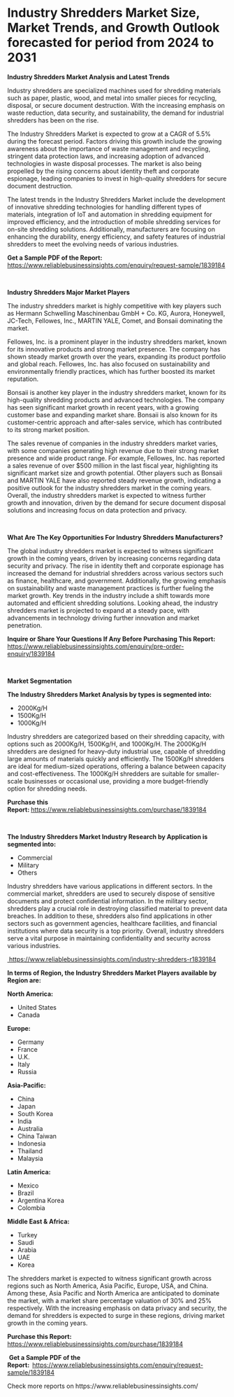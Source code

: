 <p><h1>Industry Shredders Market Size, Market Trends, and Growth Outlook forecasted for period from 2024 to 2031</h1></p><p><strong>Industry Shredders Market Analysis and Latest Trends</strong></p>
<p><p>Industry shredders are specialized machines used for shredding materials such as paper, plastic, wood, and metal into smaller pieces for recycling, disposal, or secure document destruction. With the increasing emphasis on waste reduction, data security, and sustainability, the demand for industrial shredders has been on the rise.</p><p>The Industry Shredders Market is expected to grow at a CAGR of 5.5% during the forecast period. Factors driving this growth include the growing awareness about the importance of waste management and recycling, stringent data protection laws, and increasing adoption of advanced technologies in waste disposal processes. The market is also being propelled by the rising concerns about identity theft and corporate espionage, leading companies to invest in high-quality shredders for secure document destruction.</p><p>The latest trends in the Industry Shredders Market include the development of innovative shredding technologies for handling different types of materials, integration of IoT and automation in shredding equipment for improved efficiency, and the introduction of mobile shredding services for on-site shredding solutions. Additionally, manufacturers are focusing on enhancing the durability, energy efficiency, and safety features of industrial shredders to meet the evolving needs of various industries.</p></p>
<p><strong>Get a Sample PDF of the Report:&nbsp;</strong> <a href="https://www.reliablebusinessinsights.com/enquiry/request-sample/1839184">https://www.reliablebusinessinsights.com/enquiry/request-sample/1839184</a></p>
<p>&nbsp;</p>
<p><strong>Industry Shredders Major Market Players</strong></p>
<p><p>The industry shredders market is highly competitive with key players such as Hermann Schwelling Maschinenbau GmbH + Co. KG, Aurora, Honeywell, JC-Tech, Fellowes, Inc., MARTIN YALE, Comet, and Bonsaii dominating the market. </p><p>Fellowes, Inc. is a prominent player in the industry shredders market, known for its innovative products and strong market presence. The company has shown steady market growth over the years, expanding its product portfolio and global reach. Fellowes, Inc. has also focused on sustainability and environmentally friendly practices, which has further boosted its market reputation.</p><p>Bonsaii is another key player in the industry shredders market, known for its high-quality shredding products and advanced technologies. The company has seen significant market growth in recent years, with a growing customer base and expanding market share. Bonsaii is also known for its customer-centric approach and after-sales service, which has contributed to its strong market position.</p><p>The sales revenue of companies in the industry shredders market varies, with some companies generating high revenue due to their strong market presence and wide product range. For example, Fellowes, Inc. has reported a sales revenue of over $500 million in the last fiscal year, highlighting its significant market size and growth potential. Other players such as Bonsaii and MARTIN YALE have also reported steady revenue growth, indicating a positive outlook for the industry shredders market in the coming years. Overall, the industry shredders market is expected to witness further growth and innovation, driven by the demand for secure document disposal solutions and increasing focus on data protection and privacy.</p></p>
<p>&nbsp;</p>
<p><strong>What Are The Key Opportunities For Industry Shredders Manufacturers?</strong></p>
<p><p>The global industry shredders market is expected to witness significant growth in the coming years, driven by increasing concerns regarding data security and privacy. The rise in identity theft and corporate espionage has increased the demand for industrial shredders across various sectors such as finance, healthcare, and government. Additionally, the growing emphasis on sustainability and waste management practices is further fueling the market growth. Key trends in the industry include a shift towards more automated and efficient shredding solutions. Looking ahead, the industry shredders market is projected to expand at a steady pace, with advancements in technology driving further innovation and market penetration.</p></p>
<p><strong>Inquire or Share Your Questions If Any Before Purchasing This Report:</strong> <a href="https://www.reliablebusinessinsights.com/enquiry/pre-order-enquiry/1839184">https://www.reliablebusinessinsights.com/enquiry/pre-order-enquiry/1839184</a></p>
<p>&nbsp;</p>
<p><strong>Market Segmentation</strong></p>
<p><strong>The Industry Shredders Market Analysis by types is segmented into:</strong></p>
<p><ul><li>2000Kg/H</li><li>1500Kg/H</li><li>1000Kg/H</li></ul></p>
<p><p>Industry shredders are categorized based on their shredding capacity, with options such as 2000Kg/H, 1500Kg/H, and 1000Kg/H. The 2000Kg/H shredders are designed for heavy-duty industrial use, capable of shredding large amounts of materials quickly and efficiently. The 1500Kg/H shredders are ideal for medium-sized operations, offering a balance between capacity and cost-effectiveness. The 1000Kg/H shredders are suitable for smaller-scale businesses or occasional use, providing a more budget-friendly option for shredding needs.</p></p>
<p><strong>Purchase this Report:&nbsp;</strong><a href="https://www.reliablebusinessinsights.com/purchase/1839184">https://www.reliablebusinessinsights.com/purchase/1839184</a></p>
<p>&nbsp;</p>
<p><strong>The Industry Shredders Market Industry Research by Application is segmented into:</strong></p>
<p><ul><li>Commercial</li><li>Military</li><li>Others</li></ul></p>
<p><p>Industry shredders have various applications in different sectors. In the commercial market, shredders are used to securely dispose of sensitive documents and protect confidential information. In the military sector, shredders play a crucial role in destroying classified material to prevent data breaches. In addition to these, shredders also find applications in other sectors such as government agencies, healthcare facilities, and financial institutions where data security is a top priority. Overall, industry shredders serve a vital purpose in maintaining confidentiality and security across various industries.</p></p>
<p><a href="https://www.reliablebusinessinsights.com/industry-shredders-r1839184">&nbsp;https://www.reliablebusinessinsights.com/industry-shredders-r1839184</a></p>
<p><strong>In terms of Region, the Industry Shredders Market Players available by Region are:</strong></p>
<p>
    <p> <strong> North America: </strong>
        <ul>
            <li>United States</li>
            <li>Canada</li>
        </ul>
        </p> 
    <p> <strong> Europe: </strong>
        <ul>
            <li>Germany</li>
            <li>France</li>
            <li>U.K.</li>
            <li>Italy</li>
            <li>Russia</li>
        </ul>
        </p> 
    <p> <strong> Asia-Pacific: </strong>
        <ul>
            <li>China</li>
            <li>Japan</li>
            <li>South Korea</li>
            <li>India</li>
            <li>Australia</li>
            <li>China Taiwan</li>
            <li>Indonesia</li>
            <li>Thailand</li>
            <li>Malaysia</li>
        </ul>
        </p> 
    <p> <strong> Latin America: </strong>
        <ul>
            <li>Mexico</li>
            <li>Brazil</li>
            <li>Argentina Korea</li>
            <li>Colombia</li>
        </ul>
        </p> 
    <p> <strong> Middle East & Africa: </strong>
        <ul>
            <li>Turkey</li>
            <li>Saudi</li>
            <li>Arabia</li>
            <li>UAE</li>
            <li>Korea</li>
        </ul>
    </p>
    </p>
<p><p>The shredders market is expected to witness significant growth across regions such as North America, Asia Pacific, Europe, USA, and China. Among these, Asia Pacific and North America are anticipated to dominate the market, with a market share percentage valuation of 30% and 25% respectively. With the increasing emphasis on data privacy and security, the demand for shredders is expected to surge in these regions, driving market growth in the coming years.</p></p>
<p><strong>Purchase this Report: </strong><a href="https://www.reliablebusinessinsights.com/purchase/1839184">https://www.reliablebusinessinsights.com/purchase/1839184</a></p>
<p>&nbsp;<strong>Get a Sample PDF of the Report:&nbsp;&nbsp;</strong><a href="https://www.reliablebusinessinsights.com/enquiry/request-sample/1839184">https://www.reliablebusinessinsights.com/enquiry/request-sample/1839184</a></p>
<p><strong></strong></p>
<p>Check more reports on https://www.reliablebusinessinsights.com/</p>